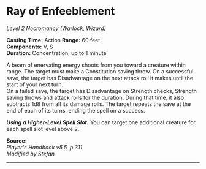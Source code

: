 # Ray of Enfeeblement
*Level 2 Necromancy (Warlock, Wizard)*

**Casting Time:** Action
**Range:** 60 feet  
**Components:** V, S  
**Duration:** Concentration, up to 1 minute  

A beam of enervating energy shoots from you toward a creature within range. The target must make a Constitution saving throw. On a successful save, the target has Disadvantage on the next attack roll it makes until the start of your next turn.  
On a failed save, the target has Disadvantage on Strength checks, Strength saving throws and attack rolls for the duration. During that time, it also subtracts 1d8 from all its damage rolls. The target repeats the save at the end of each of its turns, ending the spell on a success.

***Using a Higher-Level Spell Slot.*** You can target one additional creature for each spell slot level above 2.

**Source:**  
*Player's Handbook v5.5, p.311*  
*Modified by Stefan*  


---